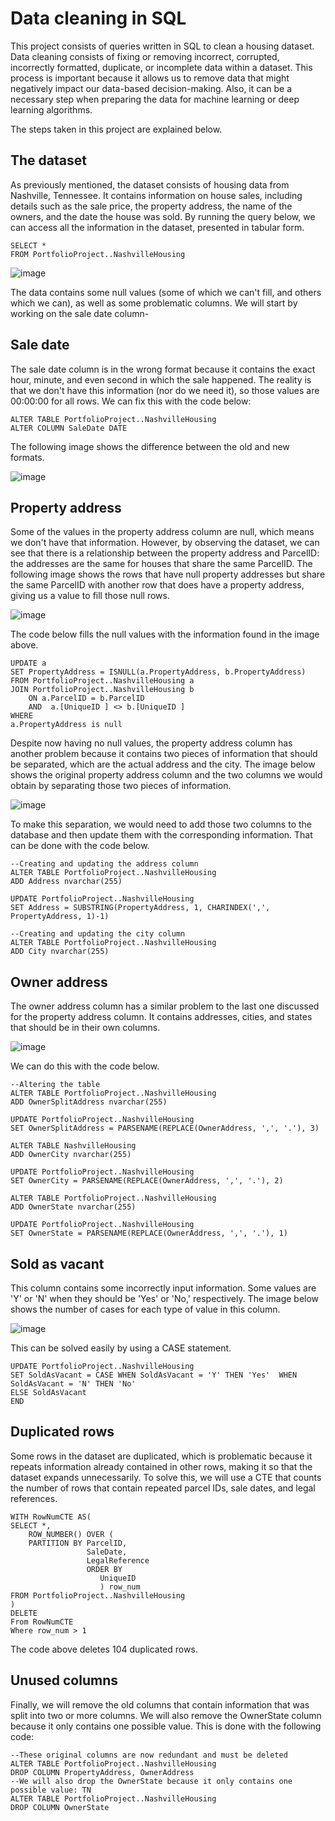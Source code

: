 # **Data cleaning in SQL**
This project consists of queries written in SQL to clean a housing dataset. Data cleaning consists of fixing or removing incorrect, corrupted, incorrectly formatted, duplicate, or incomplete data within a dataset. This process is important because it allows us to remove data that might negatively impact our data-based decision-making. Also, it can be a necessary step when preparing the data for machine learning or deep learning algorithms.

The steps taken in this project are explained below.

## The dataset
As previously mentioned, the dataset consists of housing data from Nashville, Tennessee. It contains information on house sales, including details such as the sale price, the property address, the name of the owners, and the date the house was sold.
By running the query below, we can access all the information in the dataset, presented in tabular form.
```
SELECT *
FROM PortfolioProject..NashvilleHousing
```

![image](https://github.com/Daniel-De-la-Cruz-Vill/Data-Cleaning-in-SQL-with-a-Housing-Dataset/assets/157164355/8c8a4c2b-9482-4a17-b3ed-f0f31870521f)

The data contains some null values (some of which we can't fill, and others which we can), as well as some problematic columns. We will start by working on the sale date column-

## Sale date
The sale date column is in the wrong format because it contains the exact hour, minute, and even second in which the sale happened. The reality is that we don't have this information (nor do we need it), so those values are 00:00:00 for all rows. We can fix this with the code below:
```
ALTER TABLE PortfolioProject..NashvilleHousing
ALTER COLUMN SaleDate DATE
```
The following image shows the difference between the old and new formats.

![image](https://github.com/Daniel-De-la-Cruz-Vill/Data-Cleaning-in-SQL-with-a-Housing-Dataset/assets/157164355/6ecfc2d5-1f9a-45e4-aebe-794e88b7c88f)

## Property address
Some of the values in the property address column are null, which means we don't have that information. However, by observing the dataset, we can see that there is a relationship between the property address and ParcelID: the addresses are the same for houses that share the same ParcelID. The following image shows the rows that have null property addresses but share the same ParcelID with another row that does have a property address, giving us a value to fill those null rows.

![image](https://github.com/Daniel-De-la-Cruz-Vill/Data-Cleaning-in-SQL-with-a-Housing-Dataset/assets/157164355/6ae07586-8903-4b7a-a555-7f9ffb2d3465)

The code below fills the null values with the information found in the image above.
```
UPDATE a
SET PropertyAddress = ISNULL(a.PropertyAddress, b.PropertyAddress)
FROM PortfolioProject..NashvilleHousing a
JOIN PortfolioProject..NashvilleHousing b
	ON a.ParcelID = b.ParcelID
	AND  a.[UniqueID ] <> b.[UniqueID ]
WHERE
a.PropertyAddress is null
```

Despite now having no null values, the property address column has another problem because it contains two pieces of information that should be separated, which are the actual address and the city. The image below shows the original property address column and the two columns we would obtain by separating those two pieces of information.

![image](https://github.com/Daniel-De-la-Cruz-Vill/Data-Cleaning-in-SQL-with-a-Housing-Dataset/assets/157164355/e6b924cb-f51b-4229-81e4-fb9609364b2b)

To make this separation, we would need to add those two columns to the database and then update them with the corresponding information. That can be done with the code below.
```
--Creating and updating the address column
ALTER TABLE PortfolioProject..NashvilleHousing
ADD Address nvarchar(255)

UPDATE PortfolioProject..NashvilleHousing
SET Address = SUBSTRING(PropertyAddress, 1, CHARINDEX(',', PropertyAddress, 1)-1)

--Creating and updating the city column
ALTER TABLE PortfolioProject..NashvilleHousing
ADD City nvarchar(255) 
```
## Owner address
The owner address column has a similar problem to the last one discussed for the property address column. It contains addresses, cities, and states that should be in their own columns.

![image](https://github.com/Daniel-De-la-Cruz-Vill/Data-Cleaning-in-SQL-with-a-Housing-Dataset/assets/157164355/f10867ae-1dc4-4bb6-840c-a2d1ca19e3c4)

We can do this with the code below.
```
--Altering the table
ALTER TABLE PortfolioProject..NashvilleHousing
ADD OwnerSplitAddress nvarchar(255)

UPDATE PortfolioProject..NashvilleHousing
SET OwnerSplitAddress = PARSENAME(REPLACE(OwnerAddress, ',', '.'), 3)

ALTER TABLE NashvilleHousing
ADD OwnerCity nvarchar(255)

UPDATE PortfolioProject..NashvilleHousing
SET OwnerCity = PARSENAME(REPLACE(OwnerAddress, ',', '.'), 2)

ALTER TABLE PortfolioProject..NashvilleHousing
ADD OwnerState nvarchar(255)

UPDATE PortfolioProject..NashvilleHousing
SET OwnerState = PARSENAME(REPLACE(OwnerAddress, ',', '.'), 1)
```
## Sold as vacant
This column contains some incorrectly input information. Some values are 'Y' or 'N' when they should be 'Yes' or 'No,' respectively. The image below shows the number of cases for each type of value in this column.

![image](https://github.com/Daniel-De-la-Cruz-Vill/Data-Cleaning-in-SQL-with-a-Housing-Dataset/assets/157164355/0c97eb97-3d60-48d2-b924-e0e46742b4a5)

This can be solved easily by using a CASE statement.
```
UPDATE PortfolioProject..NashvilleHousing
SET SoldAsVacant = CASE WHEN SoldAsVacant = 'Y' THEN 'Yes'  WHEN SoldAsVacant = 'N' THEN 'No'
ELSE SoldAsVacant
END
```
## Duplicated rows
Some rows in the dataset are duplicated, which is problematic because it repeats information already contained in other rows, making it so that the dataset expands unnecessarily. To solve this, we will use a CTE that counts the number of rows that contain repeated parcel IDs, sale dates, and legal references. 
```
WITH RowNumCTE AS(
SELECT *,
	ROW_NUMBER() OVER (
	PARTITION BY ParcelID, 
				 SaleDate,
				 LegalReference
				 ORDER BY
					UniqueID
					) row_num
FROM PortfolioProject..NashvilleHousing
)
DELETE
From RowNumCTE
Where row_num > 1
```
The code above deletes 104 duplicated rows.

## Unused columns
Finally, we will remove the old columns that contain information that was split into two or more columns. We will also remove the OwnerState column because it only contains one possible value. This is done with the following code:
```
--These original columns are now redundant and must be deleted
ALTER TABLE PortfolioProject..NashvilleHousing
DROP COLUMN PropertyAddress, OwnerAddress
--We will also drop the OwnerState because it only contains one possible value: TN
ALTER TABLE PortfolioProject..NashvilleHousing
DROP COLUMN OwnerState
```
